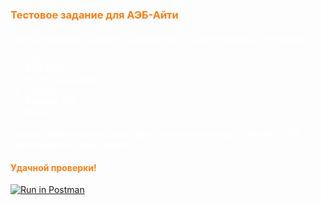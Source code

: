 <h3 style="color:#fd7e14">Тестовое задание для АЭБ-Айти</h3>
<h4 style ="color:#fff">
При выполнении данного задания были задействованы технологии:
<ul style ="color:#fff">
    <li>.NET 6</li>
    <li>ASP.NET</li>
    <li>EntityFramework</li>
    <li>Docker</li>
    <li>Postgre SQL</li>
    <li>Nginx</li>
</ul>
<h4 style="color:#fff">Готовое приложение было протестировано на vps с ubuntu 22.04, проксировано через Nginx.
</h4>

<h4 style = "color:#fd7e14">Удачной проверки!</h4>

[![Run in Postman](https://run.pstmn.io/button.svg)](https://god.postman.co/run-collection/19801253-7f04c4bc-7840-4f4b-9519-1e1c531237ad?action=collection%2Ffork&source=rip_markdown&collection-url=entityId%3D19801253-7f04c4bc-7840-4f4b-9519-1e1c531237ad%26entityType%3Dcollection%26workspaceId%3D04556f30-08e3-40f1-8339-2f4db94cff34#?env%5BAEB%5D=W3sia2V5IjoiaG9zdCIsInZhbHVlIjoiaHR0cHM6Ly9sb2NhbGhvc3Q6MzI3ODQiLCJlbmFibGVkIjp0cnVlLCJ0eXBlIjoiZGVmYXVsdCJ9XQ==)